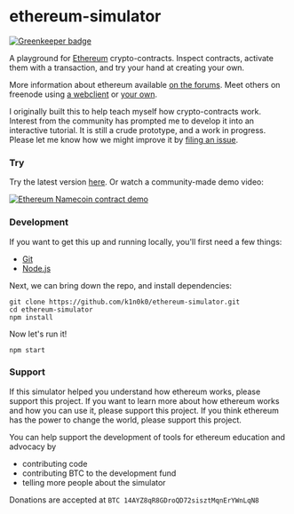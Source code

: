 # ethereum-simulator

[![Greenkeeper badge](https://badges.greenkeeper.io/kumavis/ethereum-simulator.svg)](https://greenkeeper.io/)

A playground for [Ethereum](https://ethereum.org) crypto-contracts.
Inspect contracts, activate them with a transaction, and try your hand at creating your own.

More information about ethereum available [on the forums](http://forum.ethereum.org/).
Meet others on freenode using [a webclient](https://webchat.freenode.net/?channels=ethereum) or [your own](irc://chat.freenode.net/ethereum).

I originally built this to help teach myself how crypto-contracts work.
Interest from the community has prompted me to develop it into an interactive tutorial.
It is still a crude prototype, and a work in progress.
Please let me know how we might improve it by [filing an issue](https://github.com/k1n0k0/ethereum-simulator/issues/new).


### Try

Try the latest version [here](http://k1n0k0.github.io/ethereum-simulator/).
Or watch a community-made demo video:

[![Ethereum Namecoin contract demo](http://img.youtube.com/vi/-uImE_pJbBs/0.jpg)](http://www.youtube.com/watch?v=-uImE_pJbBs)


### Development

If you want to get this up and running locally, you'll first need a few things:
* [Git](http://git-scm.com/)
* [Node.js](http://nodejs.org/)

Next, we can bring down the repo, and install dependencies:
```
git clone https://github.com/k1n0k0/ethereum-simulator.git
cd ethereum-simulator
npm install
```

Now let's run it!
```
npm start
```


### Support

If this simulator helped you understand how ethereum works, please support this project.
If you want to learn more about how ethereum works and how you can use it, please support this project.
If you think ethereum has the power to change the world, please support this project.

You can help support the development of tools for ethereum education and advocacy by
* contributing code
* contributing BTC to the development fund
* telling more people about the simulator

Donations are accepted at `BTC 14AYZ8qR8GDroQD72sisztMqnErYWnLqN8`